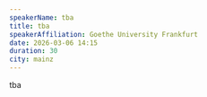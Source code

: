 ```yaml
---
speakerName: tba
title: tba
speakerAffiliation: Goethe University Frankfurt
date: 2026-03-06 14:15
duration: 30
city: mainz
---
```

tba
